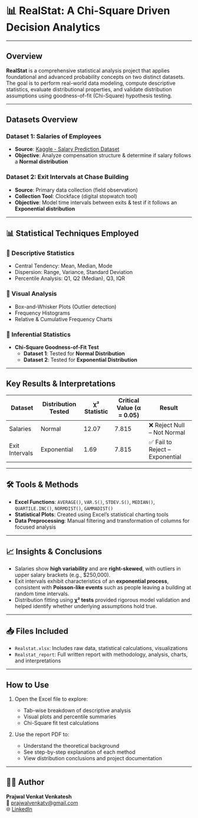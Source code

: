 # 📊 RealStat: A Chi-Square Driven Decision Analytics

---

##  Overview

**RealStat** is a comprehensive statistical analysis project that applies foundational and advanced probability concepts on two distinct datasets. The goal is to perform real-world data modeling, compute descriptive statistics, evaluate distributional properties, and validate distribution assumptions using goodness-of-fit (Chi-Square) hypothesis testing.

---

## Datasets Overview

### Dataset 1: Salaries of Employees
- **Source**: [Kaggle - Salary Prediction Dataset](https://www.kaggle.com/datasets/rkiattisak/salaly-prediction-for-beginer)
- **Objective**: Analyze compensation structure & determine if salary follows a **Normal distribution**

### Dataset 2: Exit Intervals at Chase Building
- **Source**: Primary data collection (field observation)
- **Collection Tool**: Clockface (digital stopwatch tool)
- **Objective**: Model time intervals between exits & test if it follows an **Exponential distribution**

---

## 📊 Statistical Techniques Employed

### 📌 Descriptive Statistics
- Central Tendency: Mean, Median, Mode
- Dispersion: Range, Variance, Standard Deviation
- Percentile Analysis: Q1, Q2 (Median), Q3, IQR

### 📌 Visual Analysis
- Box-and-Whisker Plots (Outlier detection)
- Frequency Histograms
- Relative & Cumulative Frequency Charts

### 📌 Inferential Statistics
- **Chi-Square Goodness-of-Fit Test**  
  - **Dataset 1**: Tested for **Normal Distribution**
  - **Dataset 2**: Tested for **Exponential Distribution**

---

## Key Results & Interpretations

| Dataset | Distribution Tested | χ² Statistic | Critical Value (α = 0.05) | Result                      |
|---------|---------------------|--------------|----------------------------|-----------------------------|
| Salaries        | Normal                | 12.07         | 7.815                      | ❌ Reject Null – Not Normal |
| Exit Intervals  | Exponential           | 1.69          | 7.815                      | ✅ Fail to Reject – Exponential |

---

## 🛠️ Tools & Methods

- **Excel Functions**: `AVERAGE()`, `VAR.S()`, `STDEV.S()`, `MEDIAN()`, `QUARTILE.INC()`, `NORMDIST()`, `GAMMADIST()`
- **Statistical Plots**: Created using Excel’s statistical charting tools
- **Data Preprocessing**: Manual filtering and transformation of columns for focused analysis

---

## 📈 Insights & Conclusions

- Salaries show **high variability** and are **right-skewed**, with outliers in upper salary brackets (e.g., $250,000).
- Exit intervals exhibit characteristics of an **exponential process**, consistent with **Poisson-like events** such as people leaving a building at random time intervals.
- Distribution fitting using **χ² tests** provided rigorous model validation and helped identify whether underlying assumptions hold true.

---

## 📥 Files Included

- `Realstat.xlsx`: Includes raw data, statistical calculations, visualizations
- `Realstat_report`: Full written report with methodology, analysis, charts, and interpretations

---

## How to Use

1. Open the Excel file to explore:
   - Tab-wise breakdown of descriptive analysis
   - Visual plots and percentile summaries
   - Chi-Square fit test calculations

2. Use the report PDF to:
   - Understand the theoretical background
   - See step-by-step explanation of each method
   - View distribution conclusions and project documentation
  
---

## 🧑‍💻 Author

**Prajwal Venkat Venkatesh**  
📧 prajwalvenkatv@gmail.com  
🌐 [LinkedIn](https://www.linkedin.com/in/prajwal-venkat-v-9654a5180)
